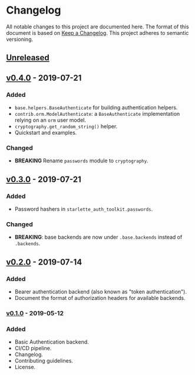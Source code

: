 # Changelog

All notable changes to this project are documented here. The format of this document is based on [Keep a Changelog](https://keepachangelog.com). This project adheres to semantic versioning.

## [Unreleased]

## [v0.4.0] - 2019-07-21

### Added

- `base.helpers.BaseAuthenticate` for building authentication helpers.
- `contrib.orm.ModelAuthenticate`: a `BaseAuthenticate` implementation relying on an `orm` user model.
- `cryptography.get_random_string()` helper.
- Quickstart and examples.

### Changed

- **BREAKING** Rename `passwords` module to `cryptography`.

## [v0.3.0] - 2019-07-21

### Added

- Password hashers in `starlette_auth_toolkit.passwords`.

### Changed

- **BREAKING**: base backends are now under `.base.backends` instead of `.backends`.

## [v0.2.0] - 2019-07-14

### Added

- Bearer authentication backend (also known as "token authentication").
- Document the format of authorization headers for available backends.

### [v0.1.0] - 2019-05-12

### Added

- Basic Authentication backend.
- CI/CD pipeline.
- Changelog.
- Contributing guidelines.
- License.

[unreleased]: https://github.com/florimondmanca/starlette-auth-toolkit/compare/v0.4.0...HEAD
[v0.4.0]: https://github.com/florimondmanca/starlette-auth-toolkit/compare/v0.3.0...v0.4.0
[v0.3.0]: https://github.com/florimondmanca/starlette-auth-toolkit/compare/v0.2.0...v0.3.0
[v0.2.0]: https://github.com/florimondmanca/starlette-auth-toolkit/compare/v0.1.0...v0.2.0
[v0.1.0]: https://github.com/florimondmanca/starlette-auth-toolkit/compare/48b5ffd...v0.1.0
